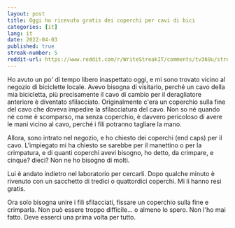 ```yaml
---
layout: post
title: Oggi ho ricevuto gratis dei coperchi per cavi di bici
categories: [it]
lang: it
date: 2022-04-03
published: true
streak-number: 5
reddit-url: https://www.reddit.com/r/WriteStreakIT/comments/tv369u/streak_5_oggi_ho_ricevuto_gratis_dei_coperchi_per/
---
```

Ho avuto un po' di tempo libero inaspettato oggi, e mi sono trovato vicino al negozio di biciclette locale. Avevo bisogna di visitarlo, perché un cavo della mia bicicletta, più precisamente il cavo di cambio per il deragliatore anteriore è diventato sfilacciato. Originalmente c'era un coperchio sulla fine del cavo che doveva impedire la sfilacciatura del cavo. Non so né quando né come è scomparso, ma senza coperchio, è davvero pericoloso di avere le mani vicino al cavo, perché i fili potranno tagliare la mano.

Allora, sono intrato nel negozio, e ho chiesto dei coperchi (end caps) per il cavo. L'impiegato mi ha chiesto se sarebbe per il manettino o per la crimpatura, e di quanti coperchi avevi bisogno, ho detto, da crimpare, e cinque? dieci? Non ne ho bisogno di molti.

Lui è andato indietro nel laboratorio per cercarli. Dopo qualche minuto è rivenuto con un sacchetto di tredici o quattordici coperchi. Mi li hanno resi gratis. 

Ora solo bisogna unire i fili sfilacciati, fissare un coperchio sulla fine e crimparla. Non può essere troppo difficile... o almeno lo spero. Non l'ho mai fatto. Deve esserci una prima volta per tutto.
